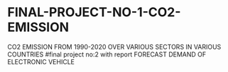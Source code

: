 # FINAL-PROJECT-NO-1-CO2-EMISSION
CO2 EMISSION FROM 1990-2020 OVER VARIOUS SECTORS IN VARIOUS COUNTRIES
#final project no:2 with report
FORECAST DEMAND OF ELECTRONIC VEHICLE

